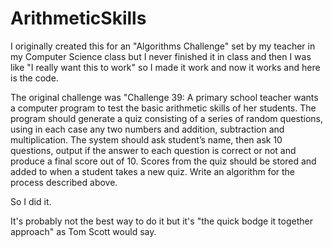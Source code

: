 # ArithmeticSkills
I originally created this for an "Algorithms Challenge" set by my teacher in my Computer Science class but I never finished it in class and then I was like "I really want this to work" so I made it work and now it works and here is the code.

The original challenge was "Challenge 39: A primary school teacher wants a computer program to test the basic arithmetic skills of her students. The program should generate a quiz consisting of a series of random questions, using in each case any two numbers and addition, subtraction and multiplication. The system should ask student’s name, then ask 10 questions, output if the answer to each question is correct or not and produce a final score out of 10. Scores from the quiz should be stored and added to when a student takes a new quiz. Write an algorithm for the process described above.

So I did it.

It's probably not the best way to do it but it's "the quick bodge it together approach" as Tom Scott would say.
